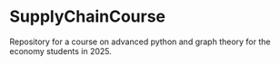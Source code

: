 # SupplyChainCourse
Repository for a course on advanced python and graph theory for the economy students in 2025.
